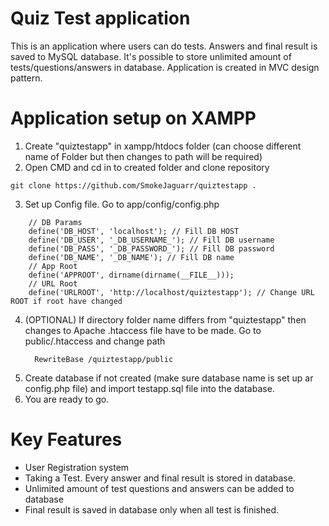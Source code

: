 # Quiz Test application
This is an application where users can do tests. Answers and final result is saved to MySQL database. It's possible to store unlimited amount of tests/questions/answers in database. Application is created in MVC design pattern.

# Application setup on XAMPP
1) Create "quiztestapp" in xampp/htdocs folder (can choose different name of Folder but then changes to path will be required)
2) Open CMD and cd in to created folder and clone repository
```
git clone https://github.com/SmokeJaguarr/quiztestapp .
```
3) Set up Config file. Go to app/config/config.php
```
    // DB Params
    define('DB_HOST', 'localhost'); // Fill DB HOST
    define('DB_USER', '_DB_USERNAME_'); // Fill DB username
    define('DB_PASS', '_DB_PASSWORD_'); // Fill DB password
    define('DB_NAME', '_DB_NAME'); // Fill DB name
    // App Root
    define('APPROOT', dirname(dirname(__FILE__)));
    // URL Root
    define('URLROOT', 'http://localhost/quiztestapp'); // Change URL ROOT if root have changed
```

4) (OPTIONAL) If directory folder name differs from "quiztestapp" then changes to Apache .htaccess file have to be made.
    Go to public/.htaccess and change path
    ```
      RewriteBase /quiztestapp/public
    ```
5) Create database if not created (make sure database name is set up ar config.php file) and import testapp.sql file into the database.
6) You are ready to go.

# Key Features
- User Registration system
- Taking a Test. Every answer and final result is stored in database.
- Unlimited amount of test questions and answers can be added to database
- Final result is saved in database only when all test is finished.
